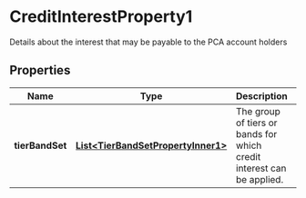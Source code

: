 

# CreditInterestProperty1

Details about the interest that may be payable to the PCA account holders

## Properties

| Name | Type | Description | Notes |
|------------ | ------------- | ------------- | -------------|
|**tierBandSet** | [**List&lt;TierBandSetPropertyInner1&gt;**](TierBandSetPropertyInner1.md) | The group of tiers or bands for which credit interest can be applied. |  |



